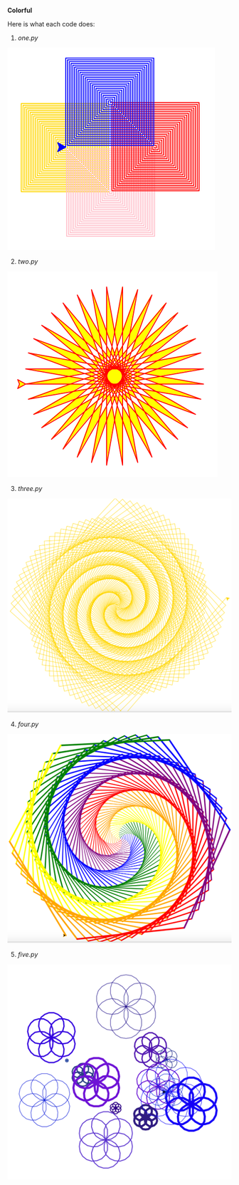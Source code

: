 <b>Colorful</b>

Here is what each code does:

1) _one.py_

![alt text](./one.png?raw=true)

2) _two.py_

![alt text](./two.png?raw=true)

3) _three.py_

![alt text](./three.png?raw=true)

4) _four.py_

![alt text](./four.png?raw=true)

5) _five.py_

![alt text](./five.png?raw=true)
